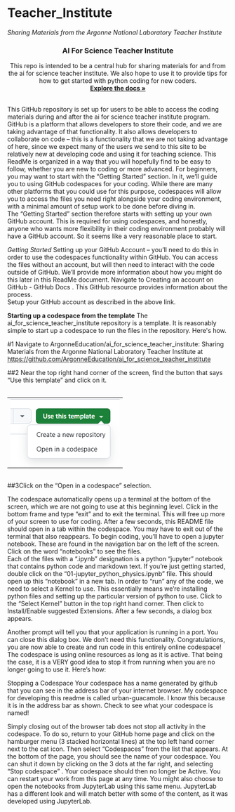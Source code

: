 # Teacher_Institute
*Sharing Materials from the Argonne National Laboratory Teacher Institute*

<div align="center">
  <a href="https://github.com/ArgonneEducation/ai_for_science_teacher_institute">
  </a>

<h3 align="center">AI For Science Teacher Institute</h3>

  <p align="center">
    This repo is intended to be a central hub for sharing materials for and from the ai for science teacher institute.  
We also hope to use it to provide tips for how to get started with python coding for new coders.
    <br />
    <a href="https://github.com/ArgonneEducation/ai_for_science_teacher_institute"><strong>Explore the docs »</strong></a>
    <br />
    <br />
  </p>
</div>

This GitHub repository is set up for users to be able to access the coding materials during and after the ai for science teacher institute program.  GitHub is a platform that allows developers to store their code, and we are taking advantage of that functionality.  It also allows developers to collaborate on code – this is a functionality that we are not taking advantage of here, since we expect many of the users we send to this site to be relatively new at developing code and using it for teaching science.
This ReadMe is organized in a way that you will hopefully find to be easy to follow, whether you are new to coding or more advanced.  For beginners, you may want to start with the “Getting Started” section.  In it, we’ll guide you to using GitHub codespaces for your coding.  While there are many other platforms that you could use for this purpose, codespaces will allow you to access the files you need right alongside your coding environment, with a minimal amount of setup work to be done before diving in.  
The “Getting Started” section therefore starts with setting up your own GitHub account.  This is required for using codespaces, and honestly, anyone who wants more flexibility in their coding environment probably will have a GitHub account.  So it seems like a very reasonable place to start.


*Getting Started*
Setting up your GitHub Account – you’ll need to do this in order to use the codespaces functionality within GitHub.  You can access the files without an account, but will then need to interact with the code outside of GitHub.  We’ll provide more information about how you might do this later in this ReadMe document.
Navigate to Creating an account on GitHub - GitHub Docs . This GitHub resource provides information about the process.  
Setup your GitHub account as described in the above link.

**Starting up a codespace from the template**
The ai_for_science_teacher_institute repository is a template.  It is reasonably simple to start up a codespace to run the files in the repository.  Here's how.

#1 Navigate to ArgonneEducation/ai_for_science_teacher_institute: Sharing Materials from the Argonne National Laboratory Teacher Institute at https://github.com/ArgonneEducation/ai_for_science_teacher_institute

##2 Near the top right hand corner of the screen, find the button that says “Use this template” and click on it.  
<br>

<table><tr>
    <td> <img src="https://raw.githubusercontent.com/ArgonneEducation/ai_for_science_teacher_institute/refs/heads/main/imgs/use_this_template_open.png" alt="screen-grab" style="float: right;" style ="width: 200px;"/> </td>
</tr></table>

<br>
##3Click on the “Open in a codespace” selection.

The codespace automatically opens up a terminal at the bottom of the screen, which we are not going to use at this beginning level. Click in the bottom frame and type “exit” and <enter> to exit the terminal.  This will free up more of your screen to use for coding.
After a few seconds, this README file should open in a tab within the codespace.  You may have to exit out of the terminal that also reappears.
To begin coding, you’ll have to open a jupyter notebook.  These are found in the navigation bar on the left of the screen.  Click on the word “notebooks” to see the files.  
Each of the files with a “.ipynb” designation is a python “jupyter” notebook that contains python code and markdown text.  If you’re just getting started, double click on the “01-jupyter_python_physics.ipynb” file.
This should open up this “notebook” in a new tab.
In order to “run” any of the code, we need to select a Kernel to use.  This essentially means we’re installing python files and setting up the particular version of python to use. Click to the “Select Kernel” button in the top right hand corner.
Then click to Install/Enable suggested Extensions.  After a few seconds, a dialog box appears.  


Another prompt will tell you that your application is running in a port.  You can close this dialog box.  We don’t need this functionality.
Congratulations, you are now able to create and run code in this entirely online codespace!  
The codespace is using online resources as long as it is active.  That being the case, it is a VERY good idea to stop it from running when you are no longer going to use it.  Here’s how:

Stopping a Codespace
Your codespace has a name generated by github that you can see in the address bar of your internet browser.  My codespace for developing this readme is called urban-guacamole.  I know this because it is in the address bar as shown. Check to see what your codespace is named!

Simply closing out of the browser tab does not stop all activity in the codespace.  To do so, return to your GitHub home page and click on the hamburger menu (3 stacked horizontal lines) at the top left hand corner next to the cat icon. Then select “Codespaces” from the list that appears.
At the bottom of the page, you should see the name of your codespace.  You can shut it down by clicking on the 3 dots at the far right, and selecting “Stop codespace” .  Your codespace should then no longer be Active.  You can restart your work from this page at any time.  You might also choose to open the notebooks from JupyterLab using this same menu.  JupyterLab has a different look and will match better with some of the content, as it was developed using JupyterLab.
